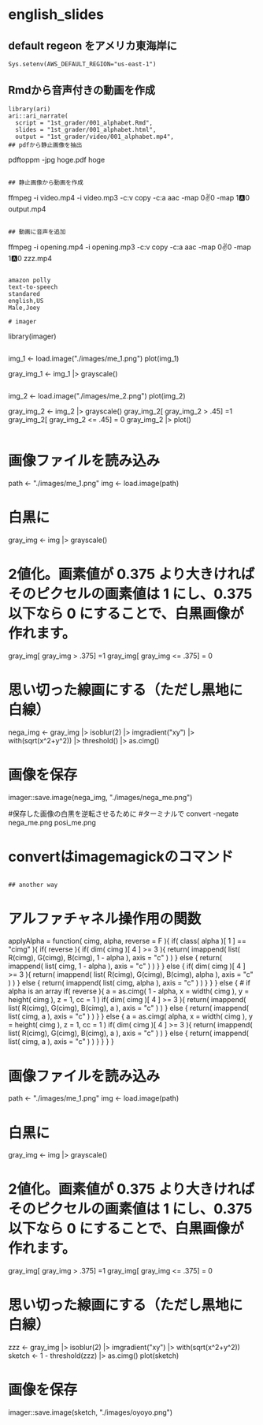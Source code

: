 # english_slides

## default regeon をアメリカ東海岸に
```
Sys.setenv(AWS_DEFAULT_REGION="us-east-1")
```

## Rmdから音声付きの動画を作成
```
library(ari)
ari::ari_narrate(
  script = "1st_grader/001_alphabet.Rmd",
  slides = "1st_grader/001_alphabet.html",
  output = "1st_grader/video/001_alphabet.mp4",
## pdfから静止画像を抽出

``` 
pdftoppm -jpg hoge.pdf hoge
```

## 静止画像から動画を作成
```
ffmpeg -i video.mp4 -i video.mp3 -c:v copy -c:a aac -map 0:v:0 -map 1:a:0 output.mp4
```

## 動画に音声を追加

```
ffmpeg -i opening.mp4 -i opening.mp3 -c:v copy -c:a aac -map 0:v:0 -map 1:a:0 zzz.mp4
```

amazon polly
text-to-speech
standared
english,US
Male,Joey

# imager
```
library(imager)
```

```
img_1 <- load.image("./images/me_1.png")
plot(img_1)

gray_img_1 <- img_1 |> grayscale()

```

```
img_2 <- load.image("./images/me_2.png")
plot(img_2)

gray_img_2 <- img_2 |> grayscale()
gray_img_2[ gray_img_2 > .45] =1
gray_img_2[ gray_img_2 <= .45] = 0
gray_img_2 |> plot()
```

```
# 画像ファイルを読み込み
path <- "./images/me_1.png"
img <- load.image(path)
# 白黒に
gray_img <- img |> grayscale()
# 2値化。画素値が 0.375 より大きければそのピクセルの画素値は 1 にし、0.375以下なら 0 にすることで、白黒画像が作れます。
gray_img[ gray_img > .375] =1
gray_img[ gray_img <= .375] = 0
# 思い切った線画にする（ただし黒地に白線）
nega_img <- gray_img |> isoblur(2) |> imgradient("xy") |> with(sqrt(x^2+y^2)) |> threshold() |> as.cimg() 
# 画像を保存
imager::save.image(nega_img, "./images/nega_me.png")

#保存した画像の白黒を逆転させるために
#ターミナルで
 convert -negate nega_me.png posi_me.png
# convertはimagemagickのコマンド
```

## another way

```
# アルファチャネル操作用の関数
applyAlpha = function( cimg, alpha, reverse = F ){
  if( class( alpha )[ 1 ] == "cimg" ){
    if( reverse ){
      if( dim( cimg )[ 4 ] >= 3 ){
        return( imappend( list( R(cimg), G(cimg), B(cimg), 1 - alpha ), axis = "c" ) )
      } else {
        return( imappend( list( cimg, 1 - alpha ), axis = "c" ) )
      }
    } else {
      if( dim( cimg )[ 4 ] >= 3 ){
        return( imappend( list( R(cimg), G(cimg), B(cimg), alpha ), axis = "c" ) )
      } else {
        return( imappend( list( cimg, alpha ), axis = "c" ) )
      }
    }
  } else { # if alpha is an array
    if( reverse ){
      a = as.cimg( 1 - alpha, x = width( cimg ), y = height( cimg ), z = 1, cc = 1 )
      if( dim( cimg )[ 4 ] >= 3 ){
        return( imappend( list( R(cimg), G(cimg), B(cimg), a ), axis = "c" ) )
      } else {
        return( imappend( list( cimg, a ), axis = "c" ) )
      }
    } else {
      a = as.cimg( alpha, x = width( cimg ), y = height( cimg ), z = 1, cc = 1 )
      if( dim( cimg )[ 4 ] >= 3 ){
        return( imappend( list( R(cimg), G(cimg), B(cimg), a ), axis = "c" ) )
      } else {
        return( imappend( list( cimg, a ), axis = "c" ) )
      }
    }
  }
}

# 画像ファイルを読み込み
path <- "./images/me_1.png"
img <- load.image(path)
# 白黒に
gray_img <- img |> grayscale()
# 2値化。画素値が 0.375 より大きければそのピクセルの画素値は 1 にし、0.375以下なら 0 にすることで、白黒画像が作れます。
gray_img[ gray_img > .375] =1
gray_img[ gray_img <= .375] = 0
# 思い切った線画にする（ただし黒地に白線）
zzz <- gray_img |> isoblur(2) |> imgradient("xy") |> with(sqrt(x^2+y^2)) 
sketch <-  1 - threshold(zzz) |> as.cimg()
plot(sketch)
# 画像を保存
imager::save.image(sketch, "./images/oyoyo.png")
```